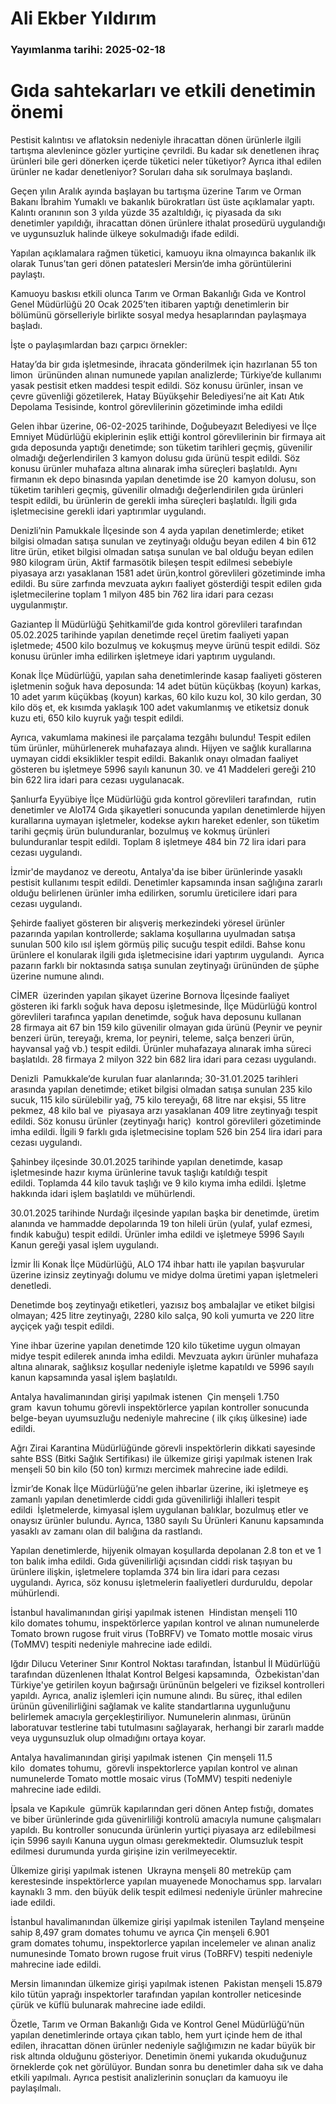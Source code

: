 # Ali Ekber Yıldırım

### Yayımlanma tarihi: 2025-02-18

# Gıda sahtekarları ve etkili denetimin önemi

Pestisit kalıntısı ve aflatoksin nedeniyle ihracattan dönen ürünlerle ilgili tartışma alevlenince gözler yurtiçine çevrildi. Bu kadar sık denetlenen ihraç ürünleri bile geri dönerken içerde tüketici neler tüketiyor? Ayrıca ithal edilen ürünler ne kadar denetleniyor? Soruları daha sık sorulmaya başlandı.

Geçen yılın Aralık ayında başlayan bu tartışma üzerine Tarım ve Orman Bakanı İbrahim Yumaklı ve bakanlık bürokratları üst üste açıklamalar yaptı. Kalıntı oranının son 3 yılda yüzde 35 azaltıldığı, iç piyasada da sıkı denetimler yapıldığı, ihracattan dönen ürünlere ithalat prosedürü uygulandığı ve uygunsuzluk halinde ülkeye sokulmadığı ifade edildi.

Yapılan açıklamalara rağmen tüketici, kamuoyu ikna olmayınca bakanlık ilk olarak Tunus’tan geri dönen patatesleri Mersin’de imha görüntülerini paylaştı.

Kamuoyu baskısı etkili olunca Tarım ve Orman Bakanlığı Gıda ve Kontrol Genel Müdürlüğü 20 Ocak 2025’ten itibaren yaptığı denetimlerin bir bölümünü görselleriyle birlikte sosyal medya hesaplarından paylaşmaya başladı.

İşte o paylaşımlardan bazı çarpıcı örnekler:

Hatay’da bir gıda işletmesinde, ihracata gönderilmek için hazırlanan 55 ton limon  ürününden alınan numunede yapılan analizlerde; Türkiye’de kullanımı yasak pestisit etken maddesi tespit edildi. Söz konusu ürünler, insan ve çevre güvenliği gözetilerek, Hatay Büyükşehir Belediyesi’ne ait Katı Atık Depolama Tesisinde, kontrol görevlilerinin gözetiminde imha edildi

Gelen ihbar üzerine, 06-02-2025 tarihinde, Doğubeyazıt Belediyesi ve İlçe Emniyet Müdürlüğü ekiplerinin eşlik ettiği kontrol görevlilerinin bir firmaya ait gıda deposunda yaptığı denetimde; son tüketim tarihleri geçmiş, güvenilir olmadığı değerlendirilen 3 kamyon dolusu gıda ürünü tespit edildi. Söz konusu ürünler muhafaza altına alınarak imha süreçleri başlatıldı. Aynı firmanın ek depo binasında yapılan denetimde ise 20  kamyon dolusu, son tüketim tarihleri geçmiş, güvenilir olmadığı değerlendirilen gıda ürünleri tespit edildi, bu ürünlerin de gerekli imha süreçleri başlatıldı. İlgili gıda işletmecisine gerekli idari yaptırımlar uygulandı.

Denizli’nin Pamukkale İlçesinde son 4 ayda yapılan denetimlerde; etiket bilgisi olmadan satışa sunulan ve zeytinyağı olduğu beyan edilen 4 bin 612 litre ürün, etiket bilgisi olmadan satışa sunulan ve bal olduğu beyan edilen 980 kilogram ürün, Aktif farmasötik bileşen tespit edilmesi sebebiyle piyasaya arzı yasaklanan 1581 adet ürün,kontrol görevlileri gözetiminde imha edildi. Bu süre zarfında mevzuata aykırı faaliyet gösterdiği tespit edilen gıda işletmecilerine toplam 1 milyon 485 bin 762 lira idari para cezası uygulanmıştır.

Gaziantep İl Müdürlüğü Şehitkamil’de gıda kontrol görevlileri tarafından 05.02.2025 tarihinde yapılan denetimde reçel üretim faaliyeti yapan işletmede; 4500 kilo bozulmuş ve kokuşmuş meyve ürünü tespit edildi. Söz konusu ürünler imha edilirken işletmeye idari yaptırım uygulandı.

Konak İlçe Müdürlüğü, yapılan saha denetimlerinde kasap faaliyeti gösteren işletmenin soğuk hava deposunda: 14 adet bütün küçükbaş (koyun) karkas, 10 adet yarım küçükbaş (koyun) karkas, 60 kilo kuzu kol, 30 kilo gerdan, 30 kilo döş et, ek kısımda yaklaşık 100 adet vakumlanmış ve etiketsiz donuk kuzu eti, 650 kilo kuyruk yağı tespit edildi.

Ayrıca, vakumlama makinesi ile parçalama tezgâhı bulundu! Tespit edilen tüm ürünler, mühürlenerek muhafazaya alındı. Hijyen ve sağlık kurallarına uymayan ciddi eksiklikler tespit edildi. Bakanlık onayı olmadan faaliyet gösteren bu işletmeye 5996 sayılı kanunun 30. ve 41 Maddeleri gereği 210 bin 622 lira idari para cezası uygulanacak.

Şanlıurfa Eyyübiye İlçe Müdürlüğü gıda kontrol görevlileri tarafından,  rutin denetimler ve Alo174 Gıda şikayetleri sonucunda yapılan denetimlerde hijyen kurallarına uymayan işletmeler, kodekse aykırı hareket edenler, son tüketim tarihi geçmiş ürün bulunduranlar, bozulmuş ve kokmuş ürünleri bulunduranlar tespit edildi. Toplam 8 işletmeye 484 bin 72 lira idari para cezası uygulandı.

İzmir'de maydanoz ve dereotu, Antalya'da ise biber ürünlerinde yasaklı pestisit kullanımı tespit edildi. Denetimler kapsamında insan sağlığına zararlı olduğu belirlenen ürünler imha edilirken, sorumlu üreticilere idari para cezası uygulandı.

Şehirde faaliyet gösteren bir alışveriş merkezindeki yöresel ürünler pazarında yapılan kontrollerde; saklama koşullarına uyulmadan satışa sunulan 500 kilo ısıl işlem görmüş piliç sucuğu tespit edildi. Bahse konu ürünlere el konularak ilgili gıda işletmecisine idari yaptırım uygulandı.  Ayrıca pazarın farklı bir noktasında satışa sunulan zeytinyağı ürününden de şüphe üzerine numune alındı.

CİMER  üzerinden yapılan şikayet üzerine Bornova İlçesinde faaliyet gösteren iki farklı soğuk hava deposu işletmesinde, İlçe Müdürlüğü kontrol görevlileri tarafınca yapılan denetimde, soğuk hava deposunu kullanan 28 firmaya ait 67 bin 159 kilo güvenilir olmayan gıda ürünü (Peynir ve peynir benzeri ürün, tereyağı, krema, lor peyniri, teleme, salça benzeri ürün, hayvansal yağ vb.) tespit edildi. Ürünler muhafazaya alınarak imha süreci başlatıldı. 28 firmaya 2 milyon 322 bin 682 lira idari para cezası uygulandı.

Denizli  Pamukkale’de kurulan fuar alanlarında; 30-31.01.2025 tarihleri arasında yapılan denetimde; etiket bilgisi olmadan satışa sunulan 235 kilo sucuk, 115 kilo sürülebilir yağ, 75 kilo tereyağı, 68 litre nar ekşisi, 55 litre pekmez, 48 kilo bal ve  piyasaya arzı yasaklanan 409 litre zeytinyağı tespit edildi. Söz konusu ürünler (zeytinyağı hariç)  kontrol görevlileri gözetiminde imha edildi. İlgili 9 farklı gıda işletmecisine toplam 526 bin 254 lira idari para cezası uygulandı.

Şahinbey ilçesinde 30.01.2025 tarihinde yapılan denetimde, kasap işletmesinde hazır kıyma ürünlerine tavuk taşlığı katıldığı tespit edildi. Toplamda 44 kilo tavuk taşlığı ve 9 kilo kıyma imha edildi. İşletme hakkında idari işlem başlatıldı ve mühürlendi.

30.01.2025 tarihinde Nurdağı ilçesinde yapılan başka bir denetimde, üretim alanında ve hammadde depolarında 19 ton hileli ürün (yulaf, yulaf ezmesi, fındık kabuğu) tespit edildi. Ürünler imha edildi ve işletmeye 5996 Sayılı Kanun gereği yasal işlem uygulandı.

İzmir İli Konak İlçe Müdürlüğü, ALO 174 ihbar hattı ile yapılan başvurular üzerine izinsiz zeytinyağı dolumu ve midye dolma üretimi yapan işletmeleri denetledi.

Denetimde boş zeytinyağı etiketleri, yazısız boş ambalajlar ve etiket bilgisi olmayan; 425 litre zeytinyağı, 2280 kilo salça, 90 koli yumurta ve 220 litre ayçiçek yağı tespit edildi.

Yine ihbar üzerine yapılan denetimde 120 kilo tüketime uygun olmayan midye tespit edilerek anında imha edildi. Mevzuata aykırı ürünler muhafaza altına alınarak, sağlıksız koşullar nedeniyle işletme kapatıldı ve 5996 sayılı kanun kapsamında yasal işlem başlatıldı.

Antalya havalimanından girişi yapılmak istenen  Çin menşeli 1.750 gram  kavun tohumu görevli inspektörlerce yapılan kontroller sonucunda belge-beyan uyumsuzluğu nedeniyle mahrecine ( ilk çıkış ülkesine) iade edildi.

Ağrı Zirai Karantina Müdürlüğünde görevli inspektörlerin dikkati sayesinde sahte BSS (Bitki Sağlık Sertifikası) ile ülkemize girişi yapılmak istenen Irak menşeli 50 bin kilo (50 ton) kırmızı mercimek mahrecine iade edildi.

İzmir’de Konak İlçe Müdürlüğü’ne gelen ihbarlar üzerine, iki işletmeye eş zamanlı yapılan denetimlerde ciddi gıda güvenilirliği ihlalleri tespit edildi  İşletmelerde, kimyasal işlem uygulanan balıklar, bozulmuş etler ve onaysız ürünler bulundu. Ayrıca, 1380 sayılı Su Ürünleri Kanunu kapsamında yasaklı av zamanı olan dil balığına da rastlandı.

Yapılan denetimlerde, hijyenik olmayan koşullarda depolanan 2.8 ton et ve 1 ton balık imha edildi. Gıda güvenilirliği açısından ciddi risk taşıyan bu ürünlere ilişkin, işletmelere toplamda 374 bin lira idari para cezası uygulandı. Ayrıca, söz konusu işletmelerin faaliyetleri durduruldu, depolar mühürlendi.

İstanbul havalimanından girişi yapılmak istenen  Hindistan menşeli 110 kilo domates tohumu, inspektörlerce yapılan kontrol ve alınan numunelerde Tomato brown rugose fruit virus (ToBRFV) ve Tomato mottle mosaic virus (ToMMV) tespiti nedeniyle mahrecine iade edildi.

Iğdır Dilucu Veteriner Sınır Kontrol Noktası tarafından, İstanbul İl Müdürlüğü tarafından düzenlenen İthalat Kontrol Belgesi kapsamında,  Özbekistan'dan Türkiye'ye getirilen koyun bağırsağı ürününün belgeleri ve fiziksel kontrolleri yapıldı. Ayrıca, analiz işlemleri için numune alındı. Bu süreç, ithal edilen ürünün güvenilirliğini sağlamak ve kalite standartlarına uygunluğunu belirlemek amacıyla gerçekleştiriliyor. Numunelerin alınması, ürünün laboratuvar testlerine tabi tutulmasını sağlayarak, herhangi bir zararlı madde veya uygunsuzluk olup olmadığını ortaya koyar.

Antalya havalimanından girişi yapılmak istenen  Çin menşeli 11.5 kilo  domates tohumu,  görevli inspektorlerce yapılan kontrol ve alınan numunelerde Tomato mottle mosaic virus (ToMMV) tespiti nedeniyle mahrecine iade edildi.

İpsala ve Kapıkule  gümrük kapılarından geri dönen Antep fıstığı, domates ve biber ürünlerinde gıda güvenirliliği kontrolü amacıyla numune çalışmaları yapıldı. Bu kontroller sonucunda ürünlerin yurtiçi piyasaya arz edilebilmesi için 5996 sayılı Kanuna uygun olması gerekmektedir. Olumsuzluk tespit edilmesi durumunda yurda girişine izin verilmeyecektir.

Ülkemize girişi yapılmak istenen  Ukrayna menşeli 80 metreküp çam kerestesinde inspektörlerce yapılan muayenede Monochamus spp. larvaları kaynaklı 3 mm. den büyük delik tespit edilmesi nedeniyle ürünler mahrecine iade edildi.

İstanbul havalimanından ülkemize girişi yapılmak istenilen Tayland menşeine sahip 8,497 gram domates tohumu ve ayrıca Çin menşeli 6.901 gram domates tohumu, inspektorlerce yapılan incelemeler ve alınan analiz numunesinde Tomato brown rugose fruit virus (ToBRFV) tespiti nedeniyle mahrecine iade edildi.

Mersin limanından ülkemize girişi yapılmak istenen  Pakistan menşeli 15.879 kilo tütün yaprağı inspektorler tarafından yapılan kontroller neticesinde çürük ve küflü bulunarak mahrecine iade edildi.

Özetle, Tarım ve Orman Bakanlığı Gıda ve Kontrol Genel Müdürlüğü’nün yapılan denetimlerinde ortaya çıkan tablo, hem yurt içinde hem de ithal edilen, ihracattan dönen ürünler nedeniyle sağlığımızın ne kadar büyük bir risk altında olduğunu gösteriyor. Denetimin önemi yukarıda okuduğunuz örneklerde çok net görülüyor. Bundan sonra bu denetimler daha sık ve daha etkili yapılmalı. Ayrıca pestisit analizlerinin sonuçları da kamuoyu ile paylaşılmalı.



